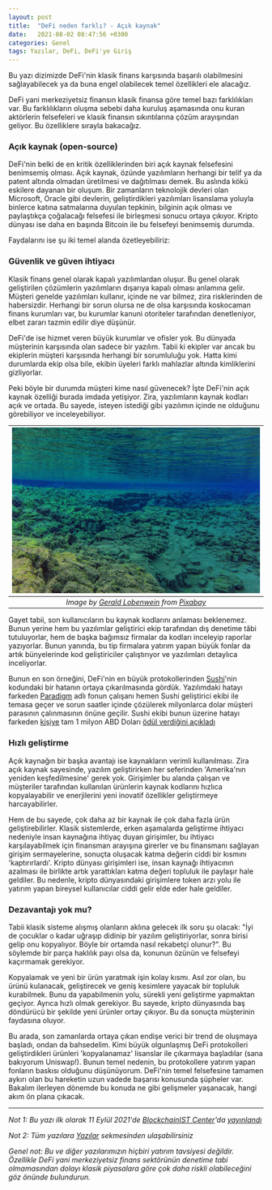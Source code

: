 ```yaml
---
layout: post
title:  "DeFi neden farklı? - Açık kaynak"
date:   2021-08-02 08:47:56 +0300
categories: Genel
tags: Yazılar, DeFi, DeFi'ye Giriş
---
```


Bu yazı dizimizde DeFi'nin klasik finans karşısında başarılı olabilmesini sağlayabilecek ya da buna engel olabilecek temel özellikleri ele alacağız. 

DeFi yani merkeziyetsiz finansın klasik finansa göre temel bazı farklılıkları var. Bu farklılıkların oluşma sebebi daha kuruluş aşamasında onu kuran aktörlerin felsefeleri ve klasik finansın sıkıntılarına çözüm arayışından geliyor.  Bu özelliklere sırayla bakacağız. 

### Açık kaynak (open-source)

DeFi'nin belki de en kritik özelliklerinden biri açık kaynak felsefesini benimsemiş olması. Açık kaynak, özünde yazılımların herhangi bir telif ya da patent altında olmadan üretilmesi ve dağıtılması demek. Bu aslında kökü eskilere dayanan bir oluşum. Bir zamanların teknolojik devleri olan Microsoft, Oracle gibi devlerin, geliştirdikleri yazılımları lisanslama yoluyla binlerce katına satmalarına duyulan tepkinin, bilginin açık olması ve paylaştıkça çoğalacağı felsefesi ile birleşmesi sonucu ortaya çıkıyor. Kripto dünyası ise daha en başında Bitcoin ile bu felsefeyi benimsemiş durumda.  

Faydalarını ise şu iki temel alanda özetleyebiliriz:

### Güvenlik ve güven ihtiyacı

Klasik finans genel olarak kapalı yazılımlardan oluşur. Bu genel olarak geliştirilen çözümlerin yazılımların dışarıya kapalı olması anlamına gelir. Müşteri genelde yazılımları kullanır, içinde ne var bilmez, zira risklerinden de habersizdir. Herhangi bir sorun olursa ne de olsa karşısında koskocaman finans kurumları var, bu kurumlar kanuni otoriteler tarafından denetleniyor, elbet zararı tazmin edilir diye düşünür. 

DeFi'de ise hizmet veren büyük kurumlar ve ofisler yok. Bu dünyada müşterinin karşısında olan sadece bir yazılım. Tabii ki ekipler var ancak bu ekiplerin müşteri karşısında herhangi bir sorumluluğu yok.  Hatta kimi durumlarda ekip olsa bile, ekibin üyeleri farklı mahlazlar altında kimliklerini gizliyorlar. 

Peki böyle bir durumda müşteri kime nasıl güvenecek? İşte DeFi'nin açık kaynak özelliği burada imdada yetişiyor. Zira, yazılımların kaynak kodları açık ve ortada. Bu sayede, isteyen istediği gibi yazılımın içinde ne olduğunu görebiliyor ve inceleyebiliyor. 

| ![underwater](/assets/underwater-3237936_800.jpg)|
|:--:| 
| *Image by [Gerald Lobenwein](https://pixabay.com/users/globenwein-8397623/) from [Pixabay](https://pixabay.com/)*|

Gayet tabii, son kullanıcıların bu kaynak kodlarını anlaması beklenemez. Bunun yerine hem bu yazılımlar geliştirici ekip tarafından dış denetime tâbi tutuluyorlar, hem de başka bağımsız firmalar da kodları inceleyip raporlar yazıyorlar. Bunun yanında, bu tip firmalara yatırım yapan büyük fonlar da artık bünyelerinde kod geliştiriciler çalıştırıyor ve yazılımları detaylıca inceliyorlar. 

Bunun en son örneğini, DeFi'nin en büyük protokollerinden [Sushi](https://sushi.com/)'nin kodundaki bir hatanın ortaya çıkarılmasında gördük. Yazılımdaki hatayı farkeden [Paradigm](https://www.paradigm.xyz/) adlı fonun çalışanı hemen Sushi geliştirici ekibi ile temasa geçer ve sorun saatler içinde çözülerek milyonlarca dolar müşteri parasının çalınmasının önüne geçilir. Sushi ekibi bunun üzerine hatayı farkeden [kişiye](https://twitter.com/samczsun) tam 1 milyon ABD Doları [ödül verdiğini açıkladı](https://twitter.com/josephdelong/status/1431314816698916865)

### Hızlı geliştirme

Açık kaynağın bir başka avantajı ise kaynakların verimli kullanılması. Zira açık kaynak sayesinde, yazılım geliştirirken her seferinden 'Amerika'nın yeniden keşfedilmesine' gerek yok.  Girişimler bu alanda çalışan ve müşteriler tarafından kullanılan ürünlerin kaynak kodlarını hızlıca kopyalayabilir ve enerjilerini yeni inovatif özellikler geliştirmeye harcayabilirler. 

Hem de bu sayede, çok daha az bir kaynak ile çok daha fazla ürün geliştirebilirler.  Klasik sistemlerde, erken aşamalarda geliştirme ihtiyacı nedeniyle insan kaynağına ihtiyaç duyan girişimler, bu ihtiyacı karşılayabilmek için finansman arayışına girerler ve bu finansmanı sağlayan girişim sermayelerine, sonuçta oluşacak katma değerin ciddi bir kısmını 'kaptırırlardı'. Kripto dünyası girişimleri ise, insan kaynağı ihtiyacının azalması ile birlikte artık yarattıkları katma değeri topluluk ile paylaşır hale geldiler. Bu nedenle, kripto dünyasındaki girişimlere token arzı yolu ile yatırım yapan bireysel kullanıcılar ciddi gelir elde eder hale geldiler. 

### Dezavantajı yok mu?
Tabii klasik sisteme alışmış olanların aklına gelecek ilk soru şu olacak: "İyi de çocuklar o kadar uğraşıp didinip bir yazılım geliştiriyorlar, sonra birisi gelip onu kopyalıyor. Böyle bir ortamda nasıl rekabetçi olunur?". Bu söylemde bir parça haklılık payı olsa da, konunun özünün ve felsefeyi kaçırmamak gerekiyor. 

Kopyalamak ve yeni bir ürün yaratmak işin kolay kısmı. Asıl zor olan, bu ürünü kulanacak, geliştirecek ve geniş kesimlere yayacak bir topluluk kurabilmek. Bunu da yapabilmenin yolu, sürekli yeni geliştirme yapmaktan geçiyor. Ayrıca hızlı olmak gerekiyor. Bu sayede, kripto dünyasında baş döndürücü bir şekilde yeni ürünler ortay çıkıyor. Bu da sonuçta müşterinin faydasına oluyor. 

Bu arada, son zamanlarda ortaya çıkan endişe verici bir trend de oluşmaya başladı, ondan da bahsedelim. Kimi büyük olgunlaşmış DeFi protokolleri geliştirdikleri ürünleri 'kopyalanamaz' lisanslar ile çıkarmaya başladılar (sana bakıyorum Uniswap!). Bunun temel nedenin, bu protokollere yatırım yapan fonların baskısı olduğunu düşünüyorum. DeFi'nin temel felsefesine tamamen aykırı olan bu hareketin uzun vadede başarısı konusunda şüpheler var. Bakalım ilerleyen dönemde bu konuda ne gibi gelişmeler yaşanacak, hangi akım ön plana çıkacak. 

---

*Not 1: Bu yazı ilk olarak 11 Eylül 2021'de [BlockchainIST Center](https://medium.com/blockchainist-center)'da [yayınlandı]()*

*Not 2: Tüm yazılara [Yazılar](/articles/) sekmesinden ulaşabilirsiniz*

*Genel not: Bu ve diğer yazılarımızın hiçbiri yatırım tavsiyesi değildir. Özellikle DeFi yani merkeziyetsiz finans sektörünün denetime tabi olmamasından dolayı klasik piyasalara göre çok daha riskli olabileceğini göz önünde bulundurun.* 
